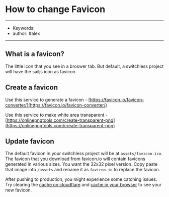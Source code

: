 # How to change Favicon
---
- Keywords:
- author: #alex
---
## What is a favicon?

The little icon that you see in a broswer tab. But default, a switchless project will have the sailjs icon as favicon.

## Create a favicon
Use this service to generate a favicon - [https://favicon.io/favicon-converter/](https://favicon.io/favicon-converter/)

Use this service to make white area transparent - [https://onlinepngtools.com/create-transparent-png](https://onlinepngtools.com/create-transparent-png)

## Update favicon
The default favicon in your switchless project will be at `assets/favicon.ico`. The favicon that you download from favicon.io will contain favicons generated in various sizes. You want the 32x32 pixel version. Copy paste that image into `/assets` and rename it as `favicon.io` to replace the favicon.

After pushing to production, you might experience some catching issues. Try clearing the [cache on cloudflare](How%20to%20clear%20cache%20in%20cloudflare.md) and [cache in your browser](How%20to%20clear%20cache%20in%20your%20browser.md) to see your new favicon.
